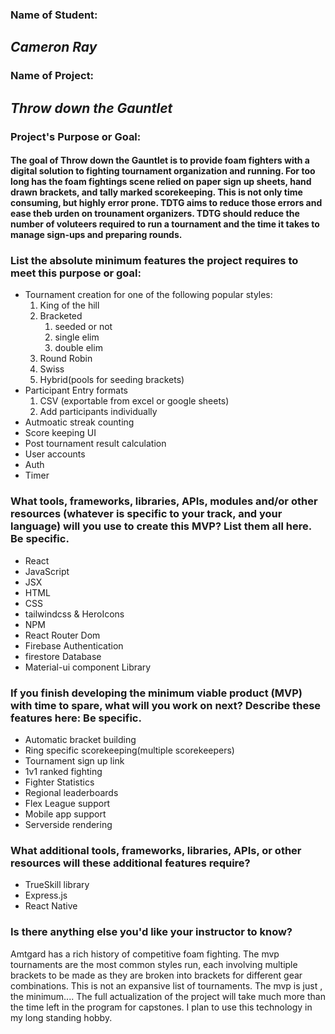 ### **Name of Student:**
## *Cameron Ray*

### **Name of Project:**
## *Throw down the Gauntlet*

### **Project's Purpose or Goal:**
#### The goal of Throw down the Gauntlet is to provide foam fighters with a digital solution to fighting tournament organization and running. For too long has the foam fightings scene relied on paper sign up sheets, hand drawn brackets, and tally marked scorekeeping. This is not only time consuming, but highly error prone. TDTG aims to reduce those errors and ease theb urden on trounament organizers. TDTG should reduce the number of voluteers required to run a tournament and the time it takes to manage sign-ups and preparing rounds.

### **List the absolute minimum features the project requires to meet this purpose or goal:**
* Tournament creation for one of the following popular styles: 
  1. King of the hill
  2. Bracketed
      1. seeded or not
      2. single elim
      3. double elim
  3. Round Robin
  4. Swiss
  5. Hybrid(pools for seeding brackets)
* Participant Entry formats
  1. CSV (exportable from excel or google sheets)
  2. Add participants individually
* Autmoatic streak counting
* Score keeping UI
* Post tournament result calculation
* User accounts
* Auth
* Timer

### **What tools, frameworks, libraries, APIs, modules and/or other resources (whatever is specific to your track, and your language) will you use to create this MVP? List them all here. Be specific.**
* React
* JavaScript
* JSX
* HTML
* CSS
* tailwindcss & HeroIcons
* NPM
* React Router Dom
* Firebase Authentication
* firestore Database
* Material-ui component Library


### **If you finish developing the minimum viable product (MVP) with time to spare, what will you work on next? Describe these features here: Be specific.**
* Automatic bracket building
* Ring specific scorekeeping(multiple scorekeepers)
* Tournament sign up link
* 1v1 ranked fighting
* Fighter Statistics
* Regional leaderboards
* Flex League support
* Mobile app support
* Serverside rendering

### **What additional tools, frameworks, libraries, APIs, or other resources will these additional features require?**
* TrueSkill library
* Express.js
* React Native

### **Is there anything else you'd like your instructor to know?**
Amtgard has a rich history of competitive foam fighting. The mvp tournaments are the most common styles run, each involving multiple brackets to be made as they are broken into brackets for different gear combinations. This is not an expansive list of tournaments.
The mvp is just , the minimum.... The full actualization of the project will take much more than the time left in the program for capstones. I plan to use this technology in my long standing hobby.